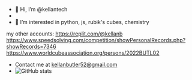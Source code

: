 - 👋 Hi, I’m @kellantech
- 
- 👀 I’m interested in python, js, rubik's cubes, chemistry

my other accounts: https://replit.com/@kellanb 
https://www.speedsolving.com/competition/showPersonalRecords.php?showRecords=7346 
https://www.worldcubeassociation.org/persons/2022BUTL02

- Contact me at kellanbutler52@gmail.com
- 
  ![GitHub stats](https://github-readme-stats.vercel.app/api?username=kellantech)
